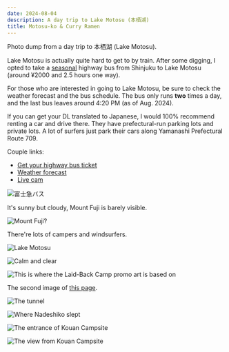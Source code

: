 ```yaml
---
date: 2024-08-04
description: A day trip to Lake Motosu (本栖湖)
title: Motosu-ko & Curry Ramen
---
```


Photo dump from a day trip to 本栖湖 (Lake Motosu).

Lake Motosu is actually quite hard to get to by train. After some digging, I opted to take a [seasonal](https://bus.fujikyu.co.jp/highway/detail/id/45#d_h01) highway bus from Shinjuku to Lake Motosu (around ¥2000 and 2.5 hours one way).

For those who are interested in going to Lake Motosu, be sure to check the weather forecast and the bus schedule. The bus only runs **two** times a day, and the last bus leaves around 4:20 PM (as of Aug. 2024).

If you can get your DL translated to Japanese, I would 100% recommend renting a car and drive there. They have prefectural-run parking lots and private lots. A lot of surfers just park their cars along Yamanashi Prefectural Route 709.

Couple links:

- [Get your highway bus ticket](https://www.highwaybus.com/gp/index)
- [Weather forecast](https://tenki.jp/leisure/3/22/137/21149/)
- [Live cam](https://live.fujigoko.tv/?n=5)

![富士急バス](/assets/static/img/japan-2024-3-1.webp)

It's sunny but cloudy, Mount Fuji is barely visible.

![Mount Fuji?](/assets/static/img/japan-2024-3-2.webp)

There're lots of campers and windsurfers.

![Lake Motosu](/assets/static/img/japan-2024-3-3.webp)

![Calm and clear](/assets/static/img/japan-2024-3-4.webp)

![This is where the Laid-Back Camp promo art is based on](/assets/static/img/japan-2024-3-5.webp)

The second image of [this page](https://yurucamp.jp/news/information/5583).

![The tunnel](/assets/static/img/japan-2024-3-6.webp)

![Where Nadeshiko slept](/assets/static/img/japan-2024-3-7.webp)

![The entrance of Kouan Campsite](/assets/static/img/japan-2024-3-8.webp)

![The view from Kouan Campsite](/assets/static/img/japan-2024-3-9.webp)
